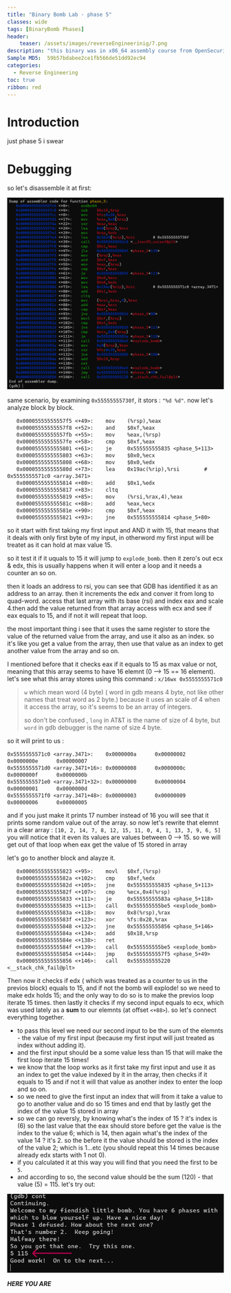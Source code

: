 ```yaml
---
title: "Binary Bomb Lab - phase 5"
classes: wide
tags: [BinaryBomb Phases]
header:
    teaser: /assets/images/reverseEngineerinig/7.png
description: "this binary was in x86_64 assembly course from OpenSecurityTraining2. and consist of 6 phases every one needs a special password to be defused (passed) otherwise it will blown up (not passed)."
Sample MD5:  59b57bdabee2ce1fb566de51dd92ec94
categories:
  - Reverse Engineering
toc: true
ribbon: red
---
```


# Introduction

just phase 5 i swear 

# Debugging

so let's disassemble it at first:

[![1](/assets/images/reverseEngineerinig/phase5/1.png)](/assets/images/reverseEngineerinig/phase5/1.png)

same scenario, by examining ```0x55555555730f```, it stors : ```"%d %d"```. now let's analyze block by block.


```
   0x00005555555557f5 <+49>:    mov    (%rsp),%eax
   0x00005555555557f8 <+52>:    and    $0xf,%eax
   0x00005555555557fb <+55>:    mov    %eax,(%rsp)
   0x00005555555557fe <+58>:    cmp    $0xf,%eax
   0x0000555555555801 <+61>:    je     0x555555555835 <phase_5+113>
   0x0000555555555803 <+63>:    mov    $0x0,%ecx
   0x0000555555555808 <+68>:    mov    $0x0,%edx
   0x000055555555580d <+73>:    lea    0x19ac(%rip),%rsi        # 0x5555555571c0 <array.3471>
   0x0000555555555814 <+80>:    add    $0x1,%edx
   0x0000555555555817 <+83>:    cltq
   0x0000555555555819 <+85>:    mov    (%rsi,%rax,4),%eax
   0x000055555555581c <+88>:    add    %eax,%ecx
   0x000055555555581e <+90>:    cmp    $0xf,%eax
   0x0000555555555821 <+93>:    jne    0x555555555814 <phase_5+80>
```

 so it start with first taking my first input and AND it with 15, that means that it deals with only first byte of my input, in otherword my first input will be treatet as it can hold at max value 15.

so it test it if it uquals to 15 it will jump to ```explode_bomb```. then it zero's out ecx & edx, this is usually happens when it will enter a loop and it needs a counter an so on.

then it loads an address to rsi, you can see that GDB has identified it as an address to an array. then it increments the edx and conver it from long to quad-word. access that last array with its base (rsi) and index eax and scale 4.then add the value returned from that array access with ecx and see if eax equals to 15, and if not it will repeat that loop.

the most important thing i see that it uses the same register to store the value of the returned value from the array, and use it also as an index. so it's like you get a value from the array, then use that value as an index to get another value from the array and so on.

I mentioned before that it checks eax if it equals to 15 as max value or not, meaning that this array seems to have 16 elemnt (0 --> 15 == 16 element). let's see what this array stores using this command : ```x/16wx 0x5555555571c0 ``` 

> ```w``` which mean word (4 byte) ( word in gdb means 4 byte, not like other names that treat word as 2 byte.) because it uses an scale of 4 when it access the array, so it's seems to be an array of integers.
>
> so don't be confused , ```long``` in AT&T is the name of size of 4 byte, but ```word``` in gdb debugger is the name of size 4 byte. 

  so it will print to us : 

```
0x5555555571c0 <array.3471>:    0x0000000a      0x00000002      0x0000000e      0x00000007
0x5555555571d0 <array.3471+16>: 0x00000008      0x0000000c      0x0000000f      0x0000000b
0x5555555571e0 <array.3471+32>: 0x00000000      0x00000004      0x00000001      0x0000000d
0x5555555571f0 <array.3471+48>: 0x00000003      0x00000009      0x00000006      0x00000005
```

and if you just make it prints 17 number instead of 16 you will see that it prints some random value out of the array. so now let's rewrite that elemnt in a clear array : ```[10, 2, 14, 7, 8, 12, 15, 11, 0, 4, 1, 13, 3, 9, 6, 5]``` you will notice that it even its values are values between 0 --> 15. so we will get out of that loop when eax get the value of 15 stored in array

let's go to another block and alayze it.

```
   0x0000555555555823 <+95>:    movl   $0xf,(%rsp)
   0x000055555555582a <+102>:   cmp    $0xf,%edx
   0x000055555555582d <+105>:   jne    0x555555555835 <phase_5+113>
   0x000055555555582f <+107>:   cmp    %ecx,0x4(%rsp)
   0x0000555555555833 <+111>:   je     0x55555555583a <phase_5+118>
   0x0000555555555835 <+113>:   call   0x555555555be5 <explode_bomb>
   0x000055555555583a <+118>:   mov    0x8(%rsp),%rax
   0x000055555555583f <+123>:   xor    %fs:0x28,%rax
   0x0000555555555848 <+132>:   jne    0x555555555856 <phase_5+146>
   0x000055555555584a <+134>:   add    $0x18,%rsp
   0x000055555555584e <+138>:   ret
   0x000055555555584f <+139>:   call   0x555555555be5 <explode_bomb>
   0x0000555555555854 <+144>:   jmp    0x5555555557f5 <phase_5+49>
   0x0000555555555856 <+146>:   call   0x555555555220 <__stack_chk_fail@plt>
```

Then now it checks if edx ( which was treated as a counter to us in the previos block) equals to 15, and if not the bomb will explode! so we need to make edx holds 15; and the only way to do so is to make the previos loop iterate 15 times. then lastly it checks if my second input equals to ecx, which was used lately as a **sum** to our elemnts (at offset ```<+88>```). so let's connect everything together.

- to pass this level we need our second input to be the sum of the elemnts - the value of my first input (because my first input will just treated as index without adding it).
- and the first input should be a some value less than 15 that will make the first loop iterate 15 times! 
- we know that the loop works as it first take my first input and use it as an index to get the value indexed by it in the array, then checks if it equals to 15 and if not it will that value as another index to enter the loop and so on.
- so we need to give the first input an index that will from it take a value to go to another value and do so 15 times and end that by lastly get the index of the value 15 stored in array
- so we can go reversly, by knowing what's the index of 15 ? it's index is (6) so the last value that the eax should store before get the value is the index to the value 6; which is 14, then again what's the index of the value 14 ? it's 2. so the before it the value should be stored is the index of the value 2; which is 1...etc (you should repeat this 14 times because already edx starts with 1 not 0).
- if you calculated it at this way you will find that you need the first to be ```5```. 
- and according to so, the second value should be the sum (120) - that value (5) = 115. let's try out:

[![2](/assets/images/reverseEngineerinig/phase5/2.png)](/assets/images/reverseEngineerinig/phase5/2.png)

***HERE YOU ARE***

